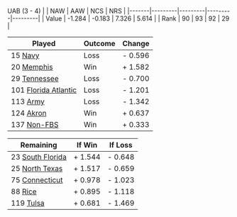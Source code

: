 UAB (3 - 4)
|       |   NAW   |   AAW   |   NCS   |   NRS   |
|-------|---------|---------|---------|---------|
| Value |  -1.284 |  -0.183 |   7.326 |   5.614 |
| Rank  |      90 |      93 |      92 |      29 |

| Played                    | Outcome    |  Change  |
|---------------------------|------------|----------|
|  15 [Navy                  ](Navy.md)| Loss       | -  0.596 |
|  20 [Memphis               ](Memphis.md)| Win        | +  1.582 |
|  29 [Tennessee             ](Tennessee.md)| Loss       | -  0.700 |
| 101 [Florida Atlantic      ](FloridaAtlantic.md)| Loss       | -  1.201 |
| 113 [Army                  ](Army.md)| Loss       | -  1.342 |
| 124 [Akron                 ](Akron.md)| Win        | +  0.637 |
| 137 [Non-FBS               ](NonFBS.md)| Win        | +  0.333 |

| Remaining                 |  If Win  |  If Loss |
|---------------------------|----------|----------|
|  23 [South Florida         ](SouthFlorida.md)| +  1.544 | -  0.648 |
|  25 [North Texas           ](NorthTexas.md)| +  1.517 | -  0.659 |
|  75 [Connecticut           ](Connecticut.md)| +  0.978 | -  1.023 |
|  88 [Rice                  ](Rice.md)| +  0.895 | -  1.118 |
| 119 [Tulsa                 ](Tulsa.md)| +  0.681 | -  1.469 |

